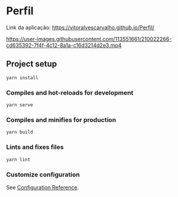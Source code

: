 # Perfil

Link da aplicação: https://vitoralvescarvalho.github.io/Perfil/

https://user-images.githubusercontent.com/113551661/210022266-cd635392-7f4f-4c12-8a1a-c16d3214d2e3.mp4

## Project setup
```
yarn install
```

### Compiles and hot-reloads for development
```
yarn serve
```

### Compiles and minifies for production
```
yarn build
```

### Lints and fixes files
```
yarn lint
```

### Customize configuration
See [Configuration Reference](https://cli.vuejs.org/config/).
